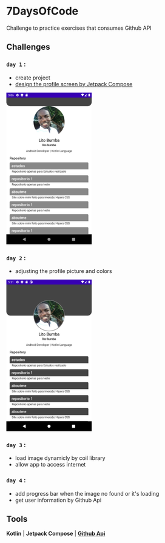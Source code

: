 # 7DaysOfCode

Challenge to practice exercises that consumes Github API

## Challenges

### `day 1` :
  * create project
  * [design the profile screen by Jetpack Compose](https://github.com/lito-bumba/7daysCode/tree/compose)
  
  <img height="400" src="https://github.com/lito-bumba/7daysCode/blob/compose/Screenshots/day1.png" />
  
### `day 2` :
  * adjusting the profile picture and colors
  
  <img height="400" src="https://github.com/lito-bumba/7daysCode/blob/compose/Screenshots/day2.png" />


### `day 3` :
  * load image dynamicly by coil library
  * allow app to access internet

### `day 4` :
  * add progress bar when the image no found or it's loading
  * get user information by Github Api

## Tools
**Kotlin** |
**Jetpack Compose** |
**[Github Api](https://api.github.com/)**
